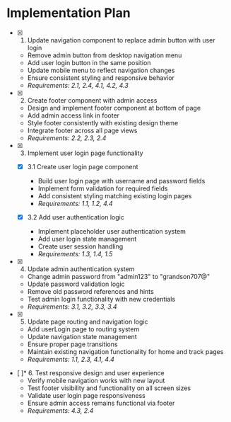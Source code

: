 # Implementation Plan

- [x] 1. Update navigation component to replace admin button with user login





  - Remove admin button from desktop navigation menu
  - Add user login button in the same position
  - Update mobile menu to reflect navigation changes
  - Ensure consistent styling and responsive behavior
  - _Requirements: 2.1, 2.4, 4.1, 4.2, 4.3_

- [x] 2. Create footer component with admin access





  - Design and implement footer component at bottom of page
  - Add admin access link in footer
  - Style footer consistently with existing design theme
  - Integrate footer across all page views
  - _Requirements: 2.2, 2.3, 2.4_

- [x] 3. Implement user login page functionality





  - [x] 3.1 Create user login page component


    - Build user login page with username and password fields
    - Implement form validation for required fields
    - Add consistent styling matching existing login pages
    - _Requirements: 1.1, 1.2, 4.4_

  - [x] 3.2 Add user authentication logic


    - Implement placeholder user authentication system
    - Add user login state management
    - Create user session handling
    - _Requirements: 1.3, 1.4, 1.5_

- [x] 4. Update admin authentication system





  - Change admin password from "admin123" to "grandson707@"
  - Update password validation logic
  - Remove old password references and hints
  - Test admin login functionality with new credentials
  - _Requirements: 3.1, 3.2, 3.3, 3.4_

- [x] 5. Update page routing and navigation logic





  - Add userLogin page to routing system
  - Update navigation state management
  - Ensure proper page transitions
  - Maintain existing navigation functionality for home and track pages
  - _Requirements: 1.1, 2.3, 4.1, 4.4_

- [ ]* 6. Test responsive design and user experience
  - Verify mobile navigation works with new layout
  - Test footer visibility and functionality on all screen sizes
  - Validate user login page responsiveness
  - Ensure admin access remains functional via footer
  - _Requirements: 4.3, 2.4_